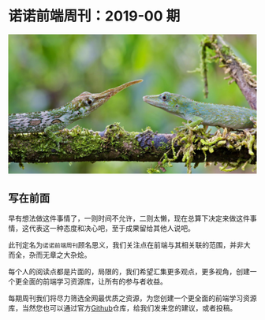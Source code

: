 # 诺诺前端周刊：2019-00 期

![201901](../images/2019/201901.jpg)

## 写在前面

早有想法做这件事情了，一则时间不允许，二则太懒，现在总算下决定来做这件事情，这代表这一种态度和决心吧，至于成果留给其他人说吧。

此刊定名为`诺诺前端周刊`顾名思义，我们关注点在前端与其相关联的范围，并非大而全，杂而无章之大杂烩。

每个人的阅读点都是片面的，局限的，我们希望汇集更多观点，更多视角，创建一个更全面的前端学习资源库，让所有的参与者收益。

每期周刊我们将尽力筛选全网最优质之资源，为您创建一个更全面的前端学习资源库，当然您也可以通过官方[Github](https://github.com/nuofe/nuofe-weekly)仓库，给我们发来您的建议，或者投稿。

